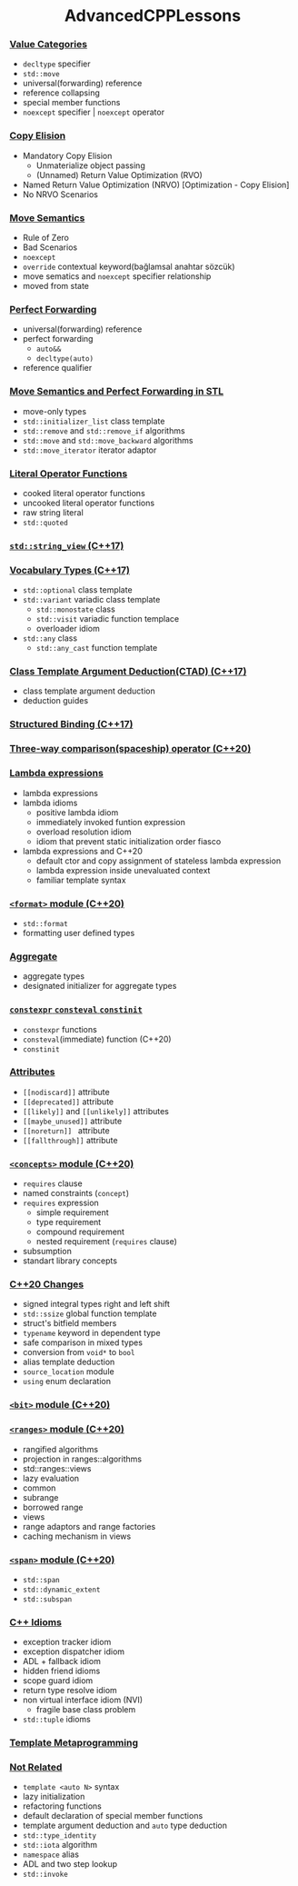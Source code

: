 <h1 align="center"> AdvancedCPPLessons </h1>

### [Value Categories](https://github.com/UPinar/AdvancedCPPLessons/tree/main/value_categories)
  - `decltype` specifier
  - `std::move` <algorithm> <utility>
  - universal(forwarding) reference
  - reference collapsing
  - special member functions
  - `noexcept` specifier |  `noexcept` operator

### [Copy Elision](https://github.com/UPinar/AdvancedCPPLessons/tree/main/copy_elision)
  - Mandatory Copy Elision
    - Unmaterialize object passing
    - (Unnamed) Return Value Optimization (RVO) 
  - Named Return Value Optimization (NRVO) [Optimization - Copy Elision]
  - No NRVO Scenarios

### [Move Semantics](https://github.com/UPinar/AdvancedCPPLessons/tree/main/move_semantics)
  - Rule of Zero
  - Bad Scenarios
  - `noexcept`
  - `override` contextual keyword(bağlamsal anahtar sözcük)
  - move sematics and `noexcept` specifier relationship
  - moved from state

### [Perfect Forwarding](https://github.com/UPinar/AdvancedCPPLessons/tree/main/perfect_forwarding)
  - universal(forwarding) reference
  - perfect forwarding
    - `auto&&`
    - `decltype(auto)`
  - reference qualifier
  
### [Move Semantics and Perfect Forwarding in STL](https://github.com/UPinar/AdvancedCPPLessons/tree/main/move_semantic_perfect_forwarding_in_standart_library)
  - move-only types
  - `std::initializer_list` class template
  - `std::remove` and `std::remove_if` algorithms
  - `std::move` and `std::move_backward` algorithms
  - `std::move_iterator` iterator adaptor
  
### [Literal Operator Functions](https://github.com/UPinar/AdvancedCPPLessons/tree/main/literal_operator_functions)
  - cooked literal operator functions
  - uncooked literal operator functions
  - raw string literal
  - `std::quoted`

### [`std::string_view` (C++17)](https://github.com/UPinar/AdvancedCPPLessons/tree/main/string_view)


### [Vocabulary Types (C++17)](https://github.com/UPinar/AdvancedCPPLessons/tree/main/vocabulary_types)
  - `std::optional` class template
  - `std::variant` variadic class template
    - `std::monostate` class
    - `std::visit` variadic function templace
    - overloader idiom
  - `std::any` class
    - `std::any_cast` function template
  
### [Class Template Argument Deduction(CTAD) (C++17)](https://github.com/UPinar/AdvancedCPPLessons/tree/main/class_template_argument_deduction)
  - class template argument deduction
  - deduction guides

### [Structured Binding (C++17)](https://github.com/UPinar/AdvancedCPPLessons/tree/main/structured_binding)

### [Three-way comparison(spaceship) operator (C++20)](https://github.com/UPinar/AdvancedCPPLessons/tree/main/spaceship_operator)

### [Lambda expressions](https://github.com/UPinar/AdvancedCPPLessons/tree/main/lambda_expressions)
  - lambda expressions
  - lambda idioms
    - positive lambda idiom
    - immediately invoked funtion expression
    - overload resolution idiom
    - idiom that prevent static initialization order fiasco
  - lambda expressions and C++20
    - default ctor and copy assignment of stateless lambda expression
    - lambda expression inside unevaluated context
    - familiar template syntax

### [`<format>` module (C++20)](https://github.com/UPinar/AdvancedCPPLessons/tree/main/format_module)
  - `std::format`
  - formatting user defined types 

### [Aggregate](https://github.com/UPinar/AdvancedCPPLessons/tree/main/aggregate)
  - aggregate types
  - designated initializer for aggregate types
  
### [`constexpr` `consteval` `constinit`](https://github.com/UPinar/AdvancedCPPLessons/tree/main/constexpr_consteval_constinit)
  - `constexpr` functions
  - `consteval`(immediate) function (C++20)
  - `constinit`

### [Attributes](https://github.com/UPinar/AdvancedCPPLessons/tree/main/attributes)
  - `[[nodiscard]]` attribute
  - `[[deprecated]]` attribute
  - `[[likely]]` and `[[unlikely]]` attributes 
  - `[[maybe_unused]]` attribute
  - `[[noreturn]] ` attribute
  - `[[fallthrough]]` attribute

### [`<concepts>` module (C++20)](https://github.com/UPinar/AdvancedCPPLessons/tree/main/concepts_module)
  - `requires` clause
  - named constraints (`concept`)
  - `requires` expression
    - simple requirement
    - type requirement
    - compound requirement
    - nested requirement (`requires` clause)
  - subsumption
  - standart library concepts
  
### [C++20 Changes](https://github.com/UPinar/AdvancedCPPLessons/tree/main/cpp20_changes)
  - signed integral types right and left shift
  - `std::ssize` global function template
  - struct's bitfield members
  - `typename` keyword in dependent type
  - safe comparison in mixed types
  - conversion from `void*` to `bool` 
  - alias template deduction
  - `source_location` module 
  - `using` enum declaration

### [`<bit>` module (C++20)](https://github.com/UPinar/AdvancedCPPLessons/tree/main/bit_module)

### [`<ranges>` module (C++20)](https://github.com/UPinar/AdvancedCPPLessons/tree/main/ranges_module)
  - rangified algorithms
  - projection in ranges::algorithms
  - std::ranges::views
  - lazy evaluation
  - common
  - subrange
  - borrowed range
  - views
  - range adaptors and range factories
  - caching mechanism in views

### [`<span>` module (C++20)](https://github.com/UPinar/AdvancedCPPLessons/tree/main/span_module)
  - `std::span`
  - `std::dynamic_extent`
  - `std::subspan` 
  
### [C++ Idioms](https://github.com/UPinar/AdvancedCPPLessons/tree/main/cpp_idioms)
  - exception tracker idiom
  - exception dispatcher idiom
  - ADL + fallback idiom
  - hidden friend idioms
  - scope guard idiom
  - return type resolve idiom
  - non virtual interface idiom (NVI)
    - fragile base class problem
  - `std::tuple` idioms

### [Template Metaprogramming](https://github.com/UPinar/AdvancedCPPLessons/tree/main/template_metaprogramming)

### [Not Related](https://github.com/UPinar/AdvancedCPPLessons/tree/main/not_related)
  - `template <auto N>` syntax
  - lazy initialization
  - refactoring functions
  - default declaration of special member functions
  - template argument deduction and `auto` type deduction
  - `std::type_identity`
  - `std::iota` algorithm
  - `namespace` alias
  - ADL and two step lookup
  - `std::invoke`